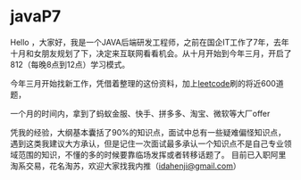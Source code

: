 # javaP7

  Hello ，大家好，我是一个JAVA后端研发工程师，之前在国企IT工作了7年，去年十月和女朋友规划了下，决定来互联网看看机会。从十月开始到今年三月，开启了812（每晚8点到12点）学习模式。
  
  今年三月开始找新工作，凭借着整理的这份资料，加上[leetcode](https://leetcode-cn.com/u/idasmilence/)刷的将近600道题，
  
  一个月的时间内，拿到了蚂蚁金服、快手、拼多多、淘宝、微软等大厂offer
  
  凭我的经验，大纲基本囊括了90%的知识点，面试中总有一些疑难偏怪知识点，遇到这类我建议大方承认，但是记住一次面试最多承认一个知识点不是自己专业领域范围的知识，不懂的多的时候要靠临场发挥或者转移话题了。
目前已入职阿里淘系交易，花名淘苏，欢迎大家找我内推（idahenji@gmail.com）
